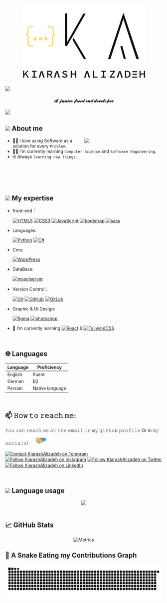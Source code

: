 <!--
**kiarashAlizadeh/kiarashAlizadeh** is a ✨ _special_ ✨ repository because its `README.md` (this file) appears on your GitHub profile.

Here are some ideas to get you started:

- 🔭 I’m currently working on ...
- 👯 I’m looking to collaborate on ...
- 🤔 I’m looking for help with ...
- 💬 Ask me about ...
- 😄 Pronouns: ...
- ⚡ Fun fact: ...
- 📫 How to reach me: Kiarash_Alizadeh@yahoo.com

<img alt="MySQL" src="https://img.shields.io/badge/mysql-%2300f.svg?style=for-the-badge&logo=mysql&logoColor=white" />
<img alt="jquery" src="https://img.shields.io/badge/jquery-%230769AD.svg?style=for-the-badge&logo=jquery&logoColor=white" />
<img alt="react" src="https://img.shields.io/badge/react-%2320232a.svg?style=for-the-badge&logo=react&logoColor=%2361DAFB" />
<img alt="Next JS" src="https://img.shields.io/badge/Next-black?style=for-the-badge&logo=next.js&logoColor=white" />
<img alt="TailwindCSS" src="https://img.shields.io/badge/tailwindcss-%2338B2AC.svg?style=for-the-badge&logo=tailwind-css&logoColor=white" />
<img alt="GraphQL" src="https://img.shields.io/badge/-GraphQL-E10098?style=for-the-badge&logo=graphql&logoColor=white" />
<img alt="TypeScript" src="https://img.shields.io/badge/typescript-%23007ACC.svg?style=for-the-badge&logo=typescript&logoColor=white" />
<img alt="PHP" src="https://img.shields.io/badge/php-%23777BB4.svg?style=for-the-badge&logo=php&logoColor=white" />
<a href="https://www.figma.com/" target="_blank" rel="noreferrer"> <img src="https://www.vectorlogo.zone/logos/figma/figma-icon.svg" alt="figma" width="40" height="40"/> </a>
<a href="https://git-scm.com/" target="blank"><img alt="Git" src="https://img.shields.io/badge/git-%23F05033.svg?style=for-the-badge&logo=git&logoColor=white" /></a>
<a href="https://wordpress.org/" target="blank"><img alt="WordPress" src="https://img.shields.io/badge/WordPress-%23117AC9.svg?style=for-the-badge&logo=WordPress&logoColor=white" /></a>

<a href="https://www.youtube.com/channel/UCyVGZFpVc6Xp4UhPybxR0vw">
    <img alt="YouTube" src="https://img.shields.io/badge/YouTube-%23FF0000.svg?style=for-the-badge&logo=YouTube&logoColor=white" />
</a>

### Languages 🌐

| Language      | Proficiency                                                               |
| ------------- | ------------------------------------------------------------------------- |
| English (duh) | C2 ([EFSET certified](https://www.efset.org/cert/5P5Pp1))                 |
| German        | B1 ([DSD Certificate](https://www.goethe.de/en/spr/kup/prf/prf/gb1.html)) |
| Czech         | Native language                                                           |


* GitHub stats:
<a href="https://github.com/anuraghazra/github-readme-stats">
  <img align="center" src="https://github-readme-stats-anuraghazra1.vercel.app/api?username=kiarashAlizadeh&show_icons=true&line_height=27&include_all_commits=true" alt="My github stats" />
</a>

## My social networks
<a href="https://t.me/kiarash_alizadeh" target="blank">
    <img alt="Telegram" src="https://img.shields.io/badge/Telegram-2CA5E0?style=for-the-badge&logo=telegram&logoColor=white" />
</a>
<a href="https://instagram.com/kiarash_alizadehh" target="blank">
    <img alt="Instagram" src="https://img.shields.io/badge/Instagram-%23E4405F.svg?style=for-the-badge&logo=Instagram&logoColor=white" />
</a>
<a href="https://twitter.com/kiarashAlizadeh" target="blank">
    <img align="center" src="https://raw.githubusercontent.com/rahuldkjain/github-profile-readme-generator/master/src/images/icons/Social/twitter.svg" alt="s" height="30" width="40" />
</a>

## GitHub activity
* The most languages I used in GitHub
<p><img align="center" src="https://github-readme-stats.vercel.app/api/top-langs?username=kiarashAlizadeh&show_icons=true&theme=merko&title_color=c7b8b8&locale=en&layout=compact" alt="KiarashAlizadeh" /></p>
 <br>

## 🔔 𝙼𝚢 𝙻𝚊𝚝𝚎𝚜𝚝 𝙶𝚒𝚝𝙷𝚞𝚋 𝙼𝚎𝚝𝚛𝚒𝚌𝚜
<a href="https://github.com/kiarashAlizadeh/kiarashAlizadeh">
  <img align="center" src="https://github-readme-stats.vercel.app/api/top-langs/?username=kiarashAlizadeh&hide=java,html,tex&title_color=ffffff&text_color=c9cacc&icon_color=2bbc8a&bg_color=1d1f21&langs_count=3" />
</a>
<a href="https://github.com/kiarashAlizadeh/kiarashAlizadeh">
  <img align="center" src="https://github-readme-stats.vercel.app/api?username=kiarashAlizadeh&show_icons=true&line_height=27&count_private=true&title_color=ffffff&text_color=c9cacc&icon_color=2bbc8a&bg_color=1d1f21" alt="Martin's GitHub Stats" />
</a>

<img align="right" src="https://github-readme-stats.vercel.app/api/top-langs?username=kiarashAlizadeh&show_icons=true&theme=merko&title_color=c7b8b8&locale=en&layout=compact" alt="KiarashAlizadeh" />

- DataBase:

, 𝓯𝓻𝓸𝓶 𝓘𝓻𝓪𝓷!

<a href="https://getbootstrap.com" target="_blank" rel="noreferrer"> <img src="https://raw.githubusercontent.com/devicons/devicon/master/icons/bootstrap/bootstrap-plain-wordmark.svg" alt="bootstrap" width="40" height="40"/> </a>

[<img src="https://raw.githubusercontent.com/Raymo111/Raymo111/master/socials/twitter.svg" height="40em" align="center" alt="Follow KiarashAlizadeh on Twitter" title="Follow KiarashAlizadeh on Twitter"/>]

<a href="" target="_blank" rel="noreferrer"><img alt="" src="" /></a>

snake>>
<div align="center">
  <img  src="https://github.com/1999AZZAR/1999AZZAR/blob/main/resources/img/grid-snake.svg"
       alt="snake" /></a>
</div>

-->
<h1 align="center">
  <br>
  <img src="./logo.PNG" alt="KiarashAlizadeh" width="400">
  <br>
  ＫＩΛＲΛＳＨ &nbsp ΛＬＩＺΛＤΞＨ
</h1>

<img src="https://user-images.githubusercontent.com/73097560/115834477-dbab4500-a447-11eb-908a-139a6edaec5c.gif">

<h4 align="center">𝓐 𝓳𝓾𝓷𝓲𝓸𝓻 𝓯𝓻𝓸𝓷𝓽 𝓮𝓷𝓭 𝓭𝓮𝓿𝓮𝓵𝓸𝓹𝓮𝓻 </h4>

 <img src="https://user-images.githubusercontent.com/73097560/115834477-dbab4500-a447-11eb-908a-139a6edaec5c.gif">
<br>

## <picture><img src = "https://github.com/7oSkaaa/7oSkaaa/blob/main/Images/about_me.gif?raw=true" width = 50px></picture> About me

<picture> <img align="right" src="https://github.com/7oSkaaa/7oSkaaa/blob/main/Images/Right_Side.gif?raw=true" width = 250px></picture>
- :technologist: I love using Software as a solution for every `Problem`.
- :student: I’m currently learning `Computer Science` and `Software Engineering`.
- :nerd_face: Always `learning new things`.
<br>
<br>
<br>
<br>

## <img src="https://media2.giphy.com/media/QssGEmpkyEOhBCb7e1/giphy.gif?cid=ecf05e47a0n3gi1bfqntqmob8g9aid1oyj2wr3ds3mg700bl&rid=giphy.gif" width ="25"> My expertise

<p>
  
- front-end：

    [<img alt="HTML5" src="https://img.shields.io/badge/html5-%23E34F26.svg?style=flat-circle&logo=html5&logoColor=white" title="HTML5"/>](https://developer.mozilla.org/en-US/docs/Glossary/HTML5)
    [<img alt="CSS3" src="https://img.shields.io/badge/css3-%231572B6.svg?style=flat-circle&logo=css3&logoColor=white" title="CSS3"/>](https://developer.mozilla.org/en-US/docs/Web/CSS)
    [<img alt="JavaScript" src="https://img.shields.io/badge/javascript-%23323330.svg?style=flat-circle&logo=javascript&logoColor=%23F7DF1E" title="JavaScript"/>](https://developer.mozilla.org/en-US/docs/Web/JavaScript)
    [<img alt="bootstrap" src="https://img.shields.io/badge/bootstrap-%23712cf9?style=flat-circle&logo=bootstrap&logoColor=white" title="bootstrap"/>](https://getbootstrap.com/)
    [<img alt="sass" src="https://img.shields.io/badge/sass-%239b59b6?style=flat-circle&logo=sass&logoColor=white" title="sass"/>](https://sass-lang.com/)


- Languages:
      
    [<img alt="Python" src="https://img.shields.io/badge/Python-yellow?style=flat-circle&logo=Python" title="Python"/>](https://www.python.org/)
    [<img alt="C#" src="https://img.shields.io/badge/c%23-%236914a6?style=flat-circle&logo=csharp&logoColor=white" title="C#"/>](https://learn.microsoft.com/en-us/dotnet/csharp/)

- Cms:
  
    [<img alt="WordPress" src="https://img.shields.io/badge/WordPress-%23117AC9.svg?style=flat-circle&logo=WordPress&logoColor=white" title="WordPress" />](https://wordpress.org/)
  
- DataBase:
  
    [<img alt="mssqlserver" src="https://img.shields.io/badge/Ms%20Sql%20Server-white?style=flat-circle&logo=microsoftsqlserver&logoColor=%23ff0000" title="mssqlserver"/>](https://www.microsoft.com/en-us/sql-server/)  

- Version Control：
  
    [<img alt="Git" src="https://img.shields.io/badge/Git-%23dddddc?style=flat-circle&logo=Git" title="Git"/>](https://git-scm.com/)
    [<img alt="GitHub" src="https://img.shields.io/badge/GitHub-black?style=flat-circle&logo=GitHub" title="GitHub"/>](https://github.com/)
    [<img alt="GitLab" src="https://img.shields.io/badge/GitLab-%23e24329ad?style=flat-circle&logo=GitLab" title="GitLab"/>](https://gitlab.com/)

- Graphic & Ui Design:
  
    [<img alt="figma" src="https://img.shields.io/badge/figma-%23ff7675?style=flat-circle&logo=figma&logoColor=white" title="figma"/>](https://www.figma.com/)
    [<img alt="photoshop" src="https://img.shields.io/badge/Photoshop-%23001e36?style=flat-circle&logo=photoshop&logoColor=%2331a8ff" title="photoshop"/>](https://www.adobe.com/products/photoshop.html)

- 🌱 I’m currently learning
[<img alt="React" src="https://img.shields.io/badge/React-%23001e36?style=flat-circle&logo=React" title="React"/>](https://react.dev/)
& [<img alt="TailwindCSS" src="https://img.shields.io/badge/tailwindcss-%2338B2AC.svg?style=flat-circle&logo=tailwind-css&logoColor=white" title="TailwindCSS" />](https://tailwindcss.com/)
</p>

<br>

## 🌐 Languages

| Language | Proficiency     |
| -------- | --------------- |
| English  | fluent          |
| German   | B2              |
| Persian  | Native language |

<br>

## 📫 𝙷𝚘𝚠 𝚝𝚘 𝚛𝚎𝚊𝚌𝚑 𝚖𝚎:

𝚈𝚘𝚞 𝚌𝚊𝚗 𝚛𝚎𝚊𝚌𝚑 𝚖𝚎 𝚊𝚝 𝚝𝚑𝚎 𝚎𝚖𝚊𝚒𝚕 𝚒𝚗 𝚖𝚢 𝚐𝚒𝚝𝚑𝚞𝚋 𝚙𝚛𝚘𝚏𝚒𝚕𝚎 Or in 𝚖𝚢 𝚜𝚘𝚌𝚒𝚊𝚕𝚜!<img src="https://github.com/0xAbdulKhalid/0xAbdulKhalid/raw/main/assets/mdImages/handshake.gif" width ="80">

[<img src="https://upload.wikimedia.org/wikipedia/commons/8/82/Telegram_logo.svg" height="40em" align="center" alt="Contact KiarashAlizadeh on Telegram" title="Contact KiarashAlizadeh on Telegram"/>](https://t.me/kiarash_alizadeh) 
[<img src="https://raw.githubusercontent.com/Raymo111/Raymo111/master/socials/instagram.svg" height="40em" align="center" alt="Follow KiarashAlizadeh on Instagram" title="Follow KiarashAlizadeh on Instagram"/>](https://instagram.com/kiarash_alizadehh)
[<img src="https://seeklogo.com/images/T/twitter-x-logo-0339F999CF-seeklogo.com.png?v=638264860180000000" height="40em" align="center" alt="Follow KiarashAlizadeh on Twitter" title="Follow KiarashAlizadeh on Twitter"/>](https://twitter.com/kiarashAlizadeh)
[<img src="https://raw.githubusercontent.com/Raymo111/Raymo111/master/socials/linkedin.png" height="40em" align="center" alt="Follow KiarashAlizadeh on LinkedIn" title="Follow KiarashAlizadeh on LinkedIn"/>](https://www.linkedin.com/in/kiarash-alizadeh-13319222b)

<br>
 
## <img src="https://media.giphy.com/media/iY8CRBdQXODJSCERIr/giphy.gif" width="35"> Language usage

<div align="center">
    <img height="200px" src="https://github-readme-stats-api-holic-x.vercel.app/api/top-langs/?username=kiarashAlizadeh&theme=gruvbox_light&layout=compact"/>
</div>

<br>

## &#x1f4c8; GitHub Stats

<div align="center">
    
![Metrics](https://metrics.lecoq.io/kiarashAlizadeh?template=classic&base.header=0&gists=1&lines=1&config.timezone=America%2FToronto)

</div>

## 🐍 A Snake Eating my Contributions Graph
	
<p align = "center">
	<img src = "https://github.com/7oSkaaa/7oSkaaa/blob/output/github-contribution-grid-snake.svg?" alt = "Snake Game"/>
</p>
